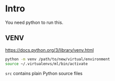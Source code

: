 # Intro

You need python to run this.

## VENV

https://docs.python.org/3/library/venv.html


```sh
python -m venv /path/to/new/virtual/environment
source ~/.virtualenvs/ml/bin/activate
```

`src` contains plain Python source files




